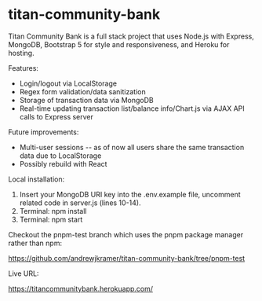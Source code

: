 # titan-community-bank
Titan Community Bank is a full stack project that uses Node.js with Express, MongoDB, Bootstrap 5 for style and responsiveness, and Heroku for hosting.

Features:

- Login/logout via LocalStorage
- Regex form validation/data sanitization
- Storage of transaction data via MongoDB
- Real-time updating transaction list/balance info/Chart.js via AJAX API calls to Express server

Future improvements:

- Multi-user sessions -- as of now all users share the same transaction data due to LocalStorage
- Possibly rebuild with React

Local installation:

1. Insert your MongoDB URI key into the .env.example file, uncomment related code in server.js (lines 10-14).
2. Terminal: npm install
3. Terminal: npm start

Checkout the pnpm-test branch which uses the pnpm package manager rather than npm:

https://github.com/andrewjkramer/titan-community-bank/tree/pnpm-test

Live URL:

https://titancommunitybank.herokuapp.com/
